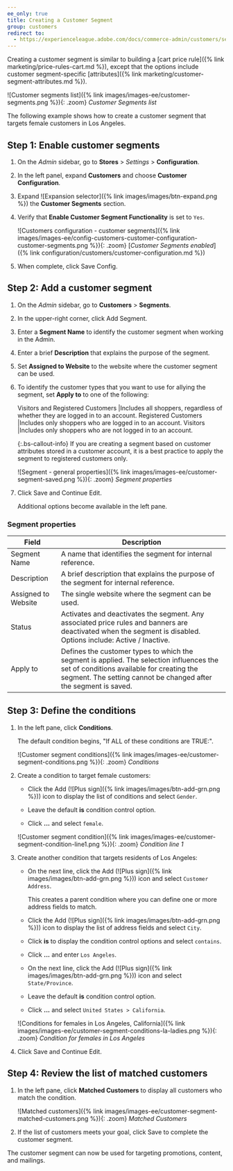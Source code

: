 ```yaml
---
ee_only: true
title: Creating a Customer Segment
group: customers
redirect to:
  - https://experienceleague.adobe.com/docs/commerce-admin/customers/segments/customer-segment-create.html
---
```


Creating a customer segment is similar to building a [cart price rule]({% link marketing/price-rules-cart.md %}), except that the options include customer segment-specific [attributes]({% link marketing/customer-segment-attributes.md %}).

![Customer segments list]({% link images/images-ee/customer-segments.png %}){: .zoom}
_Customer Segments list_

The following example shows how to create a customer segment that targets female customers in Los Angeles.

## Step 1: Enable customer segments

1. On the _Admin_ sidebar, go to **Stores**  > _Settings_ > **Configuration**.

1. In the left panel, expand **Customers** and choose **Customer Configuration**.

1. Expand ![Expansion selector]({% link images/images/btn-expand.png %}) the **Customer Segments** section.

1. Verify that **Enable Customer Segment Functionality** is set to `Yes`.

   ![Customers configuration - customer segments]({% link images/images-ee/config-customers-customer-configuration-customer-segments.png %}){: .zoom}
   [_Customer Segments enabled_]({% link configuration/customers/customer-configuration.md %})

1. When complete, click <span class="btn">Save Config</span>.

## Step 2: Add a customer segment

1. On the _Admin_ sidebar, go to **Customers** > **Segments**.

1. In the upper-right corner, click <span class="btn">Add Segment</span>.

1. Enter a **Segment Name** to identify the customer segment when working in the Admin.

1. Enter a brief **Description** that explains the purpose of the segment.

1. Set **Assigned to Website** to the website where the customer segment can be used.

1. To identify the customer types that you want to use for allying the segment, set **Apply to** to one of the following:

   Visitors and Registered Customers |Includes all shoppers, regardless of whether they are logged in to an account.
   Registered Customers |Includes only shoppers who are logged in to an account.
   Visitors |Includes only shoppers who are not logged in to an account.

   {:.bs-callout-info}
   If you are creating a segment based on customer attributes stored in a customer account, it is a best practice to apply the segment to registered customers only.

   ![Segment - general properties]({% link images/images-ee/customer-segment-saved.png %}){: .zoom}
   _Segment properties_

1. Click <span class="btn">Save and Continue Edit</span>.

   Additional options become available in the left pane.

### Segment properties

|Field|Description|
|--- |---|
|Segment Name| A name that identifies the segment for internal reference.|
|Description| A brief description that explains the purpose of the segment for internal reference.|
|Assigned to Website| The single website where the segment can be used.|
|Status| Activates and deactivates the segment. Any associated price rules and banners are deactivated when the segment is disabled. Options include: Active / Inactive.|
|Apply to| Defines the customer types to which the segment is applied. The selection influences the set of conditions available for creating the segment. The setting cannot be changed after the segment is saved.  |

## Step 3: Define the conditions

1. In the left pane, click **Conditions**.

   The default condition begins, "If ALL of these conditions are TRUE:".

   ![Customer segment conditions]({% link images/images-ee/customer-segment-conditions.png %}){: .zoom}
   _Conditions_

1. Create a condition to target female customers:

   - Click the Add (![Plus sign]({% link images/images/btn-add-grn.png %})) icon to display the list of conditions and select `Gender`.

   - Leave the default **is** condition control option.

   - Click **...** and select `female`.

   ![Customer segment condition]({% link images/images-ee/customer-segment-condition-line1.png %}){: .zoom}
   _Condition line 1_

1. Create another condition that targets residents of Los Angeles:

   - On the next line, click the Add (![Plus sign]({% link images/images/btn-add-grn.png %})) icon and select `Customer Address`.

      This creates a parent condition where you can define one or more address fields to match.

   - Click the Add (![Plus sign]({% link images/images/btn-add-grn.png %})) icon to display the list of address fields and select `City`.

   - Click **is** to display the condition control options and select `contains`.

   - Click **...** and enter `Los Angeles`.

   - On the next line, click the Add (![Plus sign]({% link images/images/btn-add-grn.png %})) icon and select `State/Province`.

   - Leave the default **is** condition control option.

   - Click **...** and select `United States > California`.

   ![Conditions for females in Los Angeles, California]({% link images/images-ee/customer-segment-conditions-la-ladies.png %}){: .zoom}
   _Condition for females in Los Angeles_

1. Click <span class="btn">Save and Continue Edit</span>.

## Step 4: Review the list of matched customers

1. In the left pane, click **Matched Customers** to display all customers who match the condition.

   ![Matched customers]({% link images/images-ee/customer-segment-matched-customers.png %}){: .zoom}
   _Matched Customers_

1. If the list of customers meets your goal, click <span class="btn">Save</span> to complete the customer segment.

The customer segment can now be used for targeting promotions, content, and mailings.
